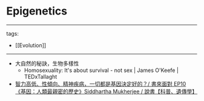 # Epigenetics

---
tags:
  - [[Evolution]]
---

* 大自然的秘訣，生物多樣性
  * Homosexuality: It's about survival - not sex | James O'Keefe | TEDxTallaght 
* [智力高低、性傾向、精神疾病，一切都是基因決定好的？/ 書來面對 EP10 《基因：人類最親密的歷史》Siddhartha Mukherjee / 說書【科普、遺傳學】](https://youtu.be/x5aynJYhAXs)